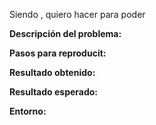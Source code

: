Siendo <type of user>, quiero hacer <goal> para poder <benefit>

**Descripción del problema:**

**Pasos para reproducit:**

**Resultado obtenido:**

**Resultado esperado:**

**Entorno:**
